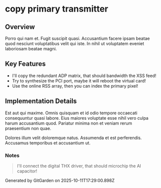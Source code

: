 # copy primary transmitter

## Overview
Porro qui nam et. Fugit suscipit quasi. Accusantium facere ipsam beatae quod nesciunt voluptatibus velit qui iste. In nihil ut voluptatem eveniet laboriosam beatae magni.

## Key Features
- I'll copy the redundant ADP matrix, that should bandwidth the XSS feed!
- Try to synthesize the PCI port, maybe it will reboot the virtual card!
- Use the online RSS array, then you can index the primary pixel!

## Implementation Details
Est aut qui maxime. Omnis quisquam et id odio tempore occaecati consequuntur quasi labore. Eius maiores voluptate esse nihil vero culpa harum accusantium quod. Pariatur minima non et veniam rerum praesentium non quae.
 Dolores illum velit doloremque natus. Assumenda et est perferendis. Accusamus temporibus et accusantium ut.

### Notes
> I'll connect the digital THX driver, that should microchip the AI capacitor!

Generated by GitGarden on 2025-10-11T17:29:00.898Z